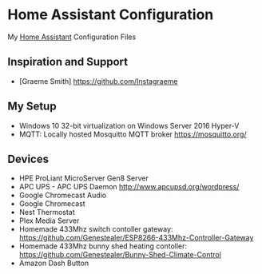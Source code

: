 # Home Assistant Configuration

My [Home Assistant](https://home-assistant.io/) Configuration Files

## Inspiration and Support

- [Graeme Smith] https://github.com/Instagraeme

## My Setup

- Windows 10 32-bit virtualization on Windows Server 2016 Hyper-V
- MQTT: Locally hosted Mosquitto MQTT broker https://mosquitto.org/

## Devices

- HPE ProLiant MicroServer Gen8 Server
- APC UPS - APC UPS Daemon http://www.apcupsd.org/wordpress/
- Google Chromecast Audio
- Google Chromecast
- Nest Thermostat
- Plex Media Server
- Homemade 433Mhz switch contoller gateway: https://github.com/Genestealer/ESP8266-433Mhz-Controller-Gateway
- Homemade 433Mhz bunny shed heating contoller: https://github.com/Genestealer/Bunny-Shed-Climate-Control
- Amazon Dash Button 
